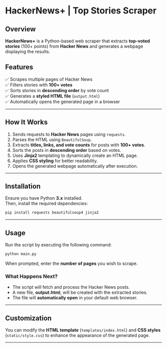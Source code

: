 # **HackerNews+ | Top Stories Scraper**  

## **Overview**  
**HackerNews+** is a Python-based web scraper that extracts **top-voted stories** (100+ points) from **Hacker News** and generates a webpage displaying the results.  

## **Features**  
✅ Scrapes multiple pages of Hacker News  
✅ Filters stories with **100+ votes**  
✅ Sorts stories in **descending order** by vote count  
✅ Generates a **styled HTML file** (`output.html`)  
✅ Automatically opens the generated page in a browser  

---

## **How It Works**  
1. Sends requests to **Hacker News** pages using `requests`.  
2. Parses the HTML using `BeautifulSoup`.  
3. Extracts **titles, links, and vote counts** for posts with **100+ votes**.  
4. Sorts the posts in **descending order** based on votes.  
5. Uses **Jinja2** templating to dynamically create an HTML page.  
6. Applies **CSS styling** for better readability.  
7. Opens the generated webpage automatically after execution.  

---

## **Installation**  
Ensure you have Python **3.x** installed.  
Then, install the required dependencies:  

```bash
pip install requests beautifulsoup4 jinja2
```

---

## **Usage**  
Run the script by executing the following command:  

```bash
python main.py
```

When prompted, enter the **number of pages** you wish to scrape.  

### **What Happens Next?**  
- The script will fetch and process the Hacker News posts.  
- A new file, **output.html**, will be created with the extracted stories.  
- The file will **automatically open** in your default web browser.  

---

## **Customization**  
You can modify the **HTML template** (`templates/index.html`) and **CSS styles** (`static/style.css`) to enhance the appearance of the generated page.  

---
  

